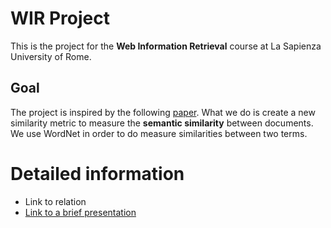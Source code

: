 # WIR Project

This is the project for the **Web Information Retrieval** course at La Sapienza University of Rome.

## Goal
The project is inspired by the following [paper](http://www.aclweb.org/anthology/E09-3009). 
What we do is create a new similarity metric to measure the **semantic similarity** between documents.
We use WordNet  in order to do measure similarities between two terms.

# Detailed information
- <TODO>  Link to relation
- [Link to a brief presentation
](https://docs.google.com/presentation/d/e/2PACX-1vSLkkwg_sYCUFmHW3F9_KqG_zZePfXhOzj6cSoMs3pY5sJKcgRV3FoMVnnjz-mRUzk_OBbnFL40eSgx/pub?start=true&loop=false&delayms=3000)
